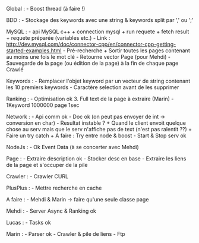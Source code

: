 Global :
	- Boost thread (à faire !)

BDD :
	- Stockage des keywords avec une string & keywords split par ',' ou ';'

MySQL :
	- api MySQL c++ 
		+ connection mysql
		+ run requete
		+ fetch result
		+ requete préparée (variables etc.)
	- Link : http://dev.mysql.com/doc/connector-cpp/en/connector-cpp-getting-started-examples.html
	- Pré-recherche
		+ Sortir toutes les pages contenant au moins une fois le mot clé
	- Retourne vector<string> Page (pour Mehdi)
	- Sauvegarde de la page (ou édition de la page) à la fin de chaque page Crawlé

Keywords :
	- Remplacer l'objet keyword par un vecteur de string contenant les 10 premiers keywords
	- Caractère selection avant de les supprimer

Ranking : 
	- Optimisation ok
	3. Full text de la page à extraire (Marin)
	- 1Keyword 1000000 page 1sec

Network : 
	- Api comm ok 
	- Doc ok (on peut pas envoyer de int -> conversion en char)
	- Resultat instable ?
		+ Quand le client envoit quelque chose au serv mais que le serv n'affiche pas de text (n'est pas ralentit ??)
		+ Faire un try catch
		+ A faire : Try entre node & boost
	- Start & Stop serv ok

NodeJs :
	- Ok Event Data (à se concerter avec Mehdi)

Page :
	- Extraire description ok
	- Stocker desc en base
	- Extraire les liens de la page et s'occuper de la pile

Crawler :
	- Crawler CURL

PlusPlus : 
	- Mettre recherche en cache

A faire : 
	- Mehdi & Marin -> faire qu'une seule classe page

Mehdi : 
	- Server Async & Ranking ok

Lucas : 
	- Tasks ok

Marin :
	- Parser ok
	- Crawler & pile de liens
	- Ftp
